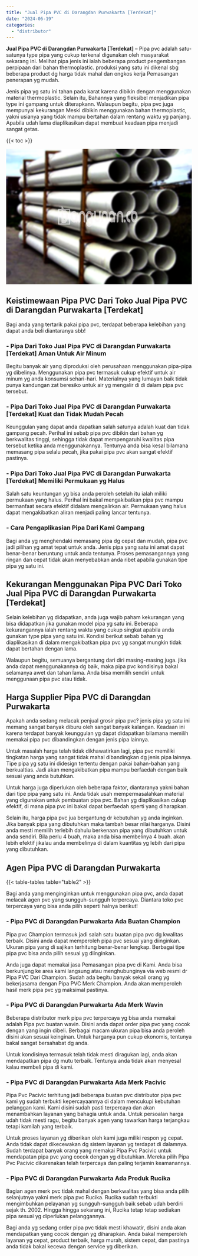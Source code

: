 ```yaml
---
title: "Jual Pipa PVC di Darangdan Purwakarta [Terdekat]"
date: "2024-06-19"
categories: 
  - "distributor"
---
```


**Jual Pipa PVC di Darangdan Purwakarta \[Terdekat\]** – Pipa pvc adalah satu-satunya type pipa yang cukup terkenal digunakan oleh masyarakat sekarang ini. Melihat pipa jenis ini ialah beberapa product pengembangan perpipaan dari bahan thermoplastic. produksi yang satu ini dikenal sbg beberapa product dg harga tidak mahal dan ongkos kerja Pemasangan penerapan yg mudah.

Jenis pipa yg satu ini tahan pada karat karena dibikin dengan menggunakan material thermoplastic. Selain itu, Bahannya yang fleksibel menjadikan pipa type ini gampang untuk diterapkann. Walaupun begitu, pipa pvc juga mempunyai kekurangan Meski dibikin menggunakan bahan thermoplastic, yakni usianya yang tidak mampu bertahan dalam rentang waktu yg panjang. Apabila udah lama diaplikasikan dapat membuat keadaan pipa menjadi sangat getas.

{{< toc >}}

![Jual Pipa PVC di Darangdan Purwakarta [Terdekat]](/images/jaul-pipa-pvc-42.png)

## Keistimewaan Pipa PVC Dari Toko Jual Pipa PVC di Darangdan Purwakarta \[Terdekat\]

Bagi anda yang tertarik pakai pipa pvc, terdapat beberapa kelebihan yang dapat anda beli diantaranya sbb!

### \- Pipa Dari Toko Jual Pipa PVC di Darangdan Purwakarta \[Terdekat\] Aman Untuk Air Minum

Begitu banyak air yang diproduksi oleh perusahaan menggunakan pipa-pipa yg dibelinya. Menggunakan pipa pvc termasuk cukup efektif untuk air minum yg anda konsumsi sehari-hari. Materialnya yang lumayan baik tidak punya kandungan zat beresiko untuk air yg mengalir di di dalam pipa pvc tersebut.

### \- Pipa Dari Toko Jual Pipa PVC di Darangdan Purwakarta \[Terdekat\] Kuat dan Tidak Mudah Pecah

Keunggulan yang dapat anda dapatkan salah satunya adalah kuat dan tidak gampang pecah. Perihal ini sebab pipa pvc dibikin dari bahan yg berkwalitas tinggi, sehingga tidak dapat mempengaruhi kwalitas pipa tersebut ketika anda menggunakannya. Tentunya anda bisa kesal bilamana memasang pipa selalu pecah, jika pakai pipa pvc akan sangat efektif pastinya.

### \- Pipa Dari Toko Jual Pipa PVC di Darangdan Purwakarta \[Terdekat\] Memiliki Permukaan yg Halus

Salah satu keuntungan yg bisa anda peroleh setelah itu ialah miliki permukaan yang halus. Perihal ini bakal mengakibatkan pipa pvc mampu bermanfaat secara efektif didalam mengalirkan air. Permukaan yang halus dapat mengakibatkan aliran menjadi paling lancar tentunya.

### \- Cara Pengaplikasian Pipa Dari Kami Gampang

Bagi anda yg menghendaki memasang pipa dg cepat dan mudah, pipa pvc jadi pilihan yg amat tepat untuk anda. Jenis pipa yang satu ini amat dapat benar-benar beruntung untuk anda tentunya. Proses pemasangannya yang ringan dan cepat tidak akan menyebabkan anda ribet apabila gunakan tipe pipa yg satu ini.

## Kekurangan Menggunakan Pipa PVC Dari Toko Jual Pipa PVC di Darangdan Purwakarta \[Terdekat\]

Selain kelebihan yg didapatkan, anda juga wajib paham kekurangan yang bisa didapatkan jika gunakan model pipa yg satu ini. Beberapa kekurangannya ialah rentang waktu yang cukup singkat apabila anda gunakan type pipa yang satu ini. Kondisi berikut sebab bahan yg diaplikasikan di dalam mengakibatkan pipa pvc yg sangat mungkin tidak dapat bertahan dengan lama.

Walaupun begitu, semuanya bergantung dari diri masing-masing juga. jika anda dapat menggunakannya dg baik, maka pipa pvc kondisinya bakal selamanya awet dan tahan lama. Anda bisa memilih sendiri untuk menggunaan pipa pvc atau tidak.

## Harga Supplier Pipa PVC di Darangdan Purwakarta

Apakah anda sedang melacak penjual grosir pipa pvc? jenis pipa yg satu ini memang sangat banyak diburu oleh sangat banyak kalangan. Keadaan ini karena terdapat banyak keunggulan yg dapat didapatkan bilamana memilih memakai pipa pvc dibandingkan dengan jenis pipa lainnya.

Untuk masalah harga telah tidak dikhawatirkan lagi, pipa pvc memiliki tingkatan harga yang sangat tidak mahal dibandingkan dg jenis pipa lainnya. Tipe pipa yg satu ini didesign tertentu dengan pakai bahan-bahan yang berkualtias. Jadi akan mengakibatkan pipa mampu berfaedah dengan baik sesuai yang anda butuhkan.

Untuk harga juga diperlukan oleh beberapa faktor, diantaranya yakni bahan dari tipe pipa yang satu ini. Anda tidak usah mempermasalahkan material yang digunakan untuk pembuatan pipa pvc. Bahan yg diaplikasikan cukup efektif, di mana pipa pvc ini bakal dapat berfaedah sperti yang diharapkan.

Selain itu, harga pipa pvc jua bergantung dr kebutuhan yg anda inginkan. Jika banyak pipa yang dibutuhkan maka tambah besar nilai harganya. Disini anda mesti memilih terlebih dahulu berkenaan pipa yang dibutuhkan untuk anda sendiri. Bila perlu 4 buah, maka anda bisa membelinya 4 buah. akan lebih efektif jikalau anda membelinya di dalam kuantitas yg lebih dari pipa yang dibutuhkan.

## Agen Pipa PVC di Darangdan Purwakarta

{{< table-tables table="table2" >}}

Bagi anda yang menginginkan untuk menggunakan pipa pvc, anda dapat melacak agen pvc yang sungguh-sungguh terpercaya. Diantara toko pvc terpercaya yang bisa anda pilih seperti halnya berikut!

### \- Pipa PVC di Darangdan Purwakarta Ada Buatan Champion

Pipa pvc Champion termasuk jadi salah satu buatan pipa pvc dg kwalitas terbaik. Disini anda dapat memperoleh pipa pvc sesuai yang diinginkan. Ukuran pipa yang di sajikan terhitung benar-benar lengkap. Berbagai tipe pipa pvc bisa anda pilih sesuai yg diinginkan.

Anda juga dapat memakai jasa Pemasangan pipa pvc di Kami. Anda bisa berkunjung ke area kami langsung atau menghubunginya via web resmi dr Pipa PVC Dari Champion. Sudah ada begitu banyak sekali orang yg bekerjasama dengan Pipa PVC Merk Champion. Anda akan memperoleh hasil merk pipa pvc yg maksimal pastinya.

### \- Pipa PVC di Darangdan Purwakarta Ada Merk Wavin

Beberapa distributor merk pipa pvc terpercaya yg bisa anda memakai adalah Pipa pvc buatan wavin. Disini anda dapat order pipa pvc yang cocok dengan yang ingin dibeli. Berbagai macam ukuran pipa bisa anda peroleh disini akan sesuai keinginan. Untuk harganya pun cukup ekonomis, tentunya bakal sangat bersahabat dg anda.

Untuk kondisinya termasuk telah tidak mesti diragukan lagi, anda akan mendapatkan pipa dg mutu terbaik. Tentunya anda tidak akan menyesal kalau membeli pipa di kami.

### \- Pipa PVC di Darangdan Purwakarta Ada Merk Pacivic

Pipa Pvc Pacivic terhitung jadi beberapa buatan pvc distributor pipa pvc kami yg sudah terbukti kepercayaannya di dalam mencukupi kebutuhan pelanggan kami. Kami disini sudah pasti terpercaya dan akan menambahkan layanan yang bahagia untuk anda. Untuk persoalan harga udah tidak mesti ragu, begitu banyak agen yang tawarkan harga terjangkau tetapi kamilah yang terbaik.

Untuk proses layanan yg diberikan oleh kami juga miliki respon yg cepat. Anda tidak dapat dikecewakan dg sistem layanan yg terdapat di dalamnya. Sudah terdapat banyak orang yang memakai Pipa Pvc Pacivic untuk mendapatan pipa pvc yang cocok dengan yg dibutuhkan. Mereka pilih Pipa Pvc Pacivic dikarenakan telah terpercaya dan paling terjamin keamanannya.

### \- Pipa PVC di Darangdan Purwakarta Ada Produk Rucika

Bagian agen merk pvc tidak mahal dengan berkwalitas yang bisa anda pilih selanjutnya yakni merk pipa pvc Rucika. Rucika sudah terbukti mengimbuhkan pelayanan yg sungguh-sungguh baik sebab udah berdiri sejak th. 2002. Hingga hingga sekarang ini, Rucika tetap tetap sediakan pipa sesuai yg diperlukan pelanggannya.

Bagi anda yg sedang order pipa pvc tidak mesti khawatir, disini anda akan mendapatkan yang cocok dengan yg diharapkan. Anda bakal memperoleh layanan yg cepat, product terbaik, harga murah, sistem cepat, dan pastinya anda tidak bakal kecewa dengan service yg diberikan.

